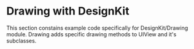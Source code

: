 Drawing with DesignKit
========

This section constains example code specifically for DesignKit/Drawing module. Drawing adds specific drawing methods to UIView and it's subclasses.
